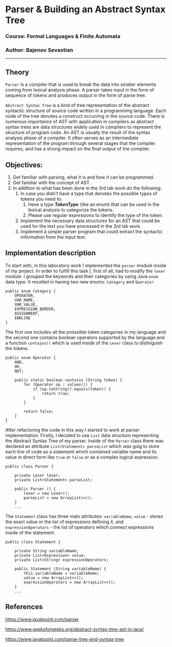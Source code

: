 # Parser & Building an Abstract Syntax Tree

### Course: Formal Languages & Finite Automata
### Author: Bajenov Sevastian

----

## Theory

`Parser` is a compiler that is used to break the data into smaller elements coming from lexical analysis phase. A parser takes input in the form of sequence of tokens and produces output in the form of parse tree. 

`Abstract Syntax Tree` is a kind of tree representation of the abstract syntactic structure of source code written in a programming language. Each node of the tree denotes a construct occurring in the source code. There is numerous importance of AST with application in compilers as abstract syntax trees are data structures widely used in compilers to represent the structure of program code. An AST is usually the result of the syntax analysis phase of a compiler. It often serves as an intermediate representation of the program through several stages that the compiler requires, and has a strong impact on the final output of the compiler.


## Objectives:

1. Get familiar with parsing, what it is and how it can be programmed.
2. Get familiar with the concept of AST.
3. In addition to what has been done in the 3rd lab work do the following:
   1. In case you didn't have a type that denotes the possible types of tokens you need to:
      1. Have a type __*TokenType*__ (like an enum) that can be used in the lexical analysis to categorize the tokens. 
      2. Please use regular expressions to identify the type of the token.
   2. Implement the necessary data structures for an AST that could be used for the text you have processed in the 3rd lab work.
   3. Implement a simple parser program that could extract the syntactic information from the input text.


## Implementation description

To start with, in this laboratory work I implemented the `parser` module inside of my project. In order to fulfill this task I, first of all, had to modify the `lexer` module. I grouped the keywords and their categories by using Java `enum` data type. It resulted in having two new enums: `Category` and `Operator`.

```
public enum Category {
    OPERATOR,
    VAR_NAME,
    VAR_VALUE,
    EXPRESSION_BORDER,
    ASSIGNMENT,
    ENDLINE
}
```

The first one includes all the posssible token categories in my language and the second one contains boolean operators supported by the language and a function `contains()` which is used inside of the `Lexer` class to distinguish the tokens.

```
public enum Operator {
    AND,
    OR, 
    NOT;
    
    public static boolean contains (String token) {
        for (Operator op : values()) {
            if (op.toString().equals(token)) {
                return true;
            }
        }

        return false;
    }
}
```

After refactoring the code in this way I started to work at parser implementation. Firstly, I decided to use `List` data structure representing the Abstract Syntax Tree of my parser. Inside of the `Parser` class there was declared an attribute `List<Statement> parseList` which was goig to store each line of code as a statement which contained variable name and its value in direct form like `true` or `false` or as a complex logical expression.

```
public class Parser {
    
    private Lexer lexer;
    private List<Statement> parseList;

    public Parser () {
        lexer = new Lexer();
        parseList = new ArrayList<>();
    }
    ...
```

The `Statement` class has three main attributes: `variableName`, `value` - stores the exact value or the list of expressions defining it, and `expressionOperators` - the list of operators which connect expressions inside of the statement.

```
public class Statement {
    
    private String variableName;
    private List<Expression> value;
    private List<String> expressionOperators;

    public Statement (String variableName) {
        this.variableName = variableName;
        value = new ArrayList<>();
        expressionOperators = new ArrayList<>();
    }
    ...
```


## References

https://www.javatpoint.com/parser

https://www.geeksforgeeks.org/abstract-syntax-tree-ast-in-java/

https://www.javatpoint.com/parse-tree-and-syntax-tree
